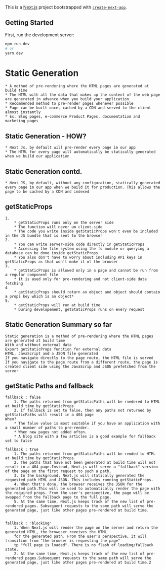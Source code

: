 This is a [Next.js](https://nextjs.org/) project bootstrapped with [`create-next-app`](https://github.com/vercel/next.js/tree/canary/packages/create-next-app).

## Getting Started

First, run the development server:

```bash
npm run dev
# or
yarn dev
```

# Static Generation
    * A method of pre-rendering where the HTML pages are generated at build time
    * The HTML with all the data that makes up the content of the web page are generated in advance when you build your application
    * Recommended method to pre-render pages whenever possible
    * Page can be built once, cached by a CDN and served to the client almost instantly
    * Ex: Blog pages, e-commerce Product Pages, documentation and marketing pages

## Static Generation - HOW?

    * Next Js, by default will pre-render every page in our app
    * The HTML for every page will automatically be statically generated when we build our application

## Static Generation contd.
    * Next JS, by default, without any configuration, statically generated every page in our app when we build it for production. This allows the page to be cached by a CDN and indexed

## getStaticProps
    1.
        * getStaticProps runs only on the server side
        * The function will never un client-side
        * The code you write inside getStaticProps won't even be included in the JS bundle that is sent to the browser
    2.
        * You can write server-side code directly in getStaticProps
        * Accessing the file system using the fs module or querying a database can be done inside getStaticProps
        * You also don't have to worry about including API keys in getStaticProps as that won't make it ot the browser
    3.
        * getStaticProps is allowed only in a page and cannot be run from a regular component file
        * It is used only for pre-rendering and not client-side data fetching
    4
        * getStaticProps should return an object and object should contain a props key which is an object*
    5.
        * getStaticProps will run at build time
        * During developement, getStaticProps runs on every request
## Static Generation Summary so far

    Static generation is a method of pre-rendering where the HTML pages are generated at build time
    With and without external data
    Export getStaticProps function for external data
    HTML, JavaScript and a JSON file generated
    If you navigate directly to the page route, the HTML file is served
    If you navigate to the page route from a different route, the page is created client side using the JavaScrip and JSON prefetched from the server

## getStatic Paths and fallback

    fallback : false
        1. The paths returned from getStaticPaths will be rnedered to HTML at build time by getStaticProps
        2. If fallback is set to false, then any paths not returned by getStaticPaths will result in a 404 page
    When?
        * The false value is most suitable if you have an application with a small number of paths to pre-render.
        * When new pages not added often.
        * A blog site with a few articles is a good example for fallback set to false

    fallback : true
        1. The paths returned from getStaticPaths will be rended to HTML at build time by getStaticProps.
        2. The paths that have not been generated at build time will not result in a 404 page.Instead, Next.js will serve a "fallback" version of the page on the first request to such a path.
        3. In the background, Next.js will statically generated the requested path HTML and JSON. This includes running getStaticProps.
        4. When that's done, the browser receives the JSON for the generated path.This will be used to automatically render the page with the required props. From the user's perspective, the page will be swapped from the fallback page to the full page.
        5. At the same time, Next.js keeps track of the new list of pre-rendered pages. Subsequent requests to the same path will serve the generated page, just like other pages pre-rendered at build time.


    fallback : 'blocking'
        1. When Next.js will render the page on the server and return the generated HTML, the broweser reveives the HTML 
        for the generated path. From the user's perspective, it will transition from "the browser is requesting the page"
        tp "full page is loaded". There is no flash of loading/fallback state.
        2. At the same time, Next.js keeps track of the new list of pre-rendered pages.Subsequent requests to the same path will serve the generated page, just like other pages pre-rendered at build time.2